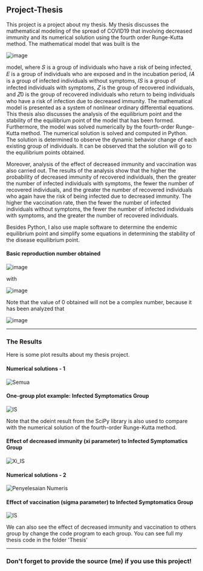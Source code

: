 ## Project-Thesis

This project is a project about my thesis. My thesis discusses the mathematical modeling of the spread of COVID19 that involving decreased immunity and its numerical solution using the fourth order Runge-Kutta method. The mathematical model that was built is the

  ![image](https://user-images.githubusercontent.com/99526319/162615810-67e68860-c1f7-418a-869b-3cb218e1d990.png)

model, where 𝑆 is a group of individuals who have a risk of being infected, 𝐸 is a group of individuals who are exposed and in the incubation period, 𝐼𝐴 is a group of infected individuals without symptoms, 𝐼𝑆 is a group of infected individuals with symptoms, 𝑍 is the group of recovered individuals, and 𝑍0 is the group of recovered individuals who return to being individuals who have a risk of infection due to decreased immunity. The mathematical model is presented as a system of nonlinear ordinary differential equations. This thesis also discusses the analysis of the equilibrium point and the stability of the equilibrium point of the model that has been formed. Furthermore, the model was solved numerically by the fourth-order Runge-Kutta method. The numerical solution is solved and computed in Python. The solution is determined to observe the dynamic behavior change of each existing group of individuals. It can be observed that the solution will go to the equilibrium points obtained.

Moreover, analysis of the effect of decreased immunity and vaccination was also carried out. The results of the analysis show that the higher the probability of decreased immunity of recovered individuals, then the greater the number of infected individuals with symptoms, the fewer the number of recovered individuals, and the greater the number of recovered individuals who again have the risk of being infected due to decreased immunity. The higher the vaccination rate, then the fewer the number of infected individuals without symptoms, the fewer the number of infected individuals with symptoms, and the
greater the number of recovered individuals.

Besides Python, I also use maple software to determine the endemic equilibrium point and simplify some equations in determining the stability of the disease equilibrium point.

#### Basic reproduction number obtained
![image](https://user-images.githubusercontent.com/99526319/162615962-37b9f03d-e68f-44ae-b749-e0f73a552e00.png)

with

![image](https://user-images.githubusercontent.com/99526319/162615968-d13ec06d-1343-4c47-8c34-afefc90aad4d.png)

Note that the value of 0 obtained will not be a complex number, because it has been analyzed that

![image](https://user-images.githubusercontent.com/99526319/162615994-e55d98de-70b6-4c5c-8788-fa70f63b73a9.png)

-----------------------------------------------------------------------------------------------------------------------------------------------------------------------

### The Results

Here is some plot results about my thesis project.

#### Numerical solutions - 1
![Semua](https://user-images.githubusercontent.com/99526319/162615409-c90f2fe9-df81-4ba3-b256-695978380356.png)

#### One-group plot example: Infected Symptomatics Group
![IS](https://user-images.githubusercontent.com/99526319/162615450-e73a4b35-b95d-45cf-876e-34d134eeb4aa.png)

Note that the odeint result from the SciPy library is also used to compare with the numerical solution of the fourth-order Runge-Kutta method.

#### Effect of decreased immunity (xi parameter) to Infected Symptomatics Group 
![Xi_IS](https://user-images.githubusercontent.com/99526319/162615602-540c1543-b55c-4da3-8e7c-2fc45a9326e8.png)

#### Numerical solutions - 2
![Penyelesaian Numeris](https://user-images.githubusercontent.com/99526319/162615613-f08329aa-6360-4246-9c24-4e595b3a57fd.png)

#### Effect of vaccination (sigma parameter) to Infected Symptomatics Group
![IS](https://user-images.githubusercontent.com/99526319/162615638-ceb2e18a-2d98-44e3-8d63-11cd9ae5c829.png)

We can also see the effect of decreased immunity and vaccination to others group by change the code program to each group. You can see full my thesis code in the folder 'Thesis'

-----------------------------------------------------------------------------------------------------------------------------------------------------------------------

### Don't forget to provide the source (me) if you use this project!
